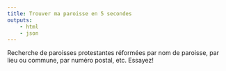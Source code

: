 ```yaml
--- 
title: Trouver ma paroisse en 5 secondes
outputs:
    - html
    - json
---
```


Recherche de paroisses protestantes réformées par nom de paroisse, par lieu ou commune, par numéro postal, etc. Essayez!